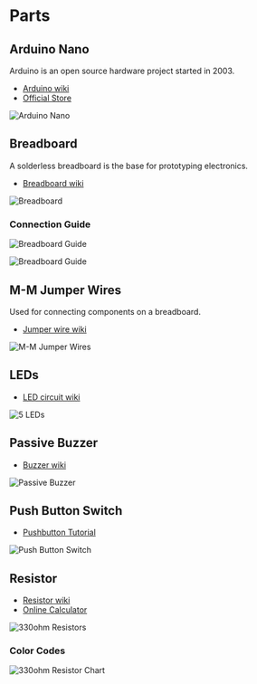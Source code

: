 # Parts

## Arduino Nano

Arduino is an open source hardware project started in 2003.

* [Arduino wiki](https://en.wikipedia.org/wiki/Arduino)
* [Official Store](https://store.arduino.cc/usa/arduino-nano)

![Arduino Nano](images/nano.jpg)

## Breadboard

A solderless breadboard is the base for prototyping electronics.

* [Breadboard wiki](https://en.wikipedia.org/wiki/Breadboard)

![Breadboard](images/breadboard.jpg)

### Connection Guide
![Breadboard Guide](images/breadboard-guide.png)

![Breadboard Guide](images/breadboard-connections.jpg)


## M-M Jumper Wires

Used for connecting components on a breadboard.

* [Jumper wire wiki](https://en.wikipedia.org/wiki/Jump_wire)

![M-M Jumper Wires](images/m-m-jumper-wires.jpg)

## LEDs

* [LED circuit wiki](https://en.wikipedia.org/wiki/LED_circuit)

![5 LEDs](images/5leds.jpg)

## Passive Buzzer

* [Buzzer wiki](https://en.wikipedia.org/wiki/Buzzer)

![Passive Buzzer](images/passive-buzzer.jpg)

## Push Button Switch

* [Pushbutton Tutorial](https://www.arduino.cc/en/Tutorial/Pushbutton)

![Push Button Switch](images/push-button.jpg)

## Resistor

* [Resistor wiki](https://en.wikipedia.org/wiki/Resistor)
* [Online Calculator](http://www.resistorguide.com/resistor-color-code-calculator/)

![330ohm Resistors](images/330ohm-resistors.jpg)

### Color Codes

![330ohm Resistor Chart](images/330ohm-chart.png)
